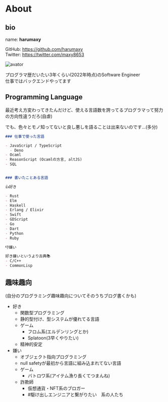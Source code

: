# About

## bio

name: **harumaxy** <br>

GitHub: https://github.com/harumaxy <br>
Twitter: https://twitter.com/maxy8653

![avator](https://github.com/harumaxy.png)

プログラマ歴だいたい3年くらい(2022年時点)のSoftware Engineer<br>
仕事ではバックエンドやってます

## Programming Language

最近考え方変わってきたんだけど、使える言語数を誇ってるプログラマって努力の方向性違うだろ(自虐)

でも、色々とモノ知ってないと良し悪しを語ることは出来ないのです...(多分)<br>

```md
### 仕事で使った言語

- JavaScript / TypeScript
  - Deno
- Ocaml
- ReasonScript (Ocamlの方言, altJS)
- SQL


### 書いたことある言語

👍好き

- Rust
- Elm
- Haskell
- Erlang / Elixir
- Swift
- GDScript
- Go
- Dart
- Python
- Ruby

👎嫌い

好き嫌いというより古典📚
- C/C++
- CommonLisp

```

## 趣味趣向

(自分のプログラミング趣味趣向についてそのうちブログ書くかも)

- 好き
  - 関数型プログラミング
  - 静的型付け、型システムが優れてる言語
  - ゲーム
    - フロム系(エルデンリングとか)
    - Splatoon(3早くやりたい)
  - 精神的安定
- 嫌い
  - オブジェクト指向プログラミング
  - null safetyが最初から言語に組み込まれてない言語
  - ゲーム
    - バトロワ系(アイテム漁り長くてつまんね)
  - 詐欺師
    - 仮想通貨・NFT系のブロガー
    - #駆け出しエンジニアと繋がりたい　系の人たち
